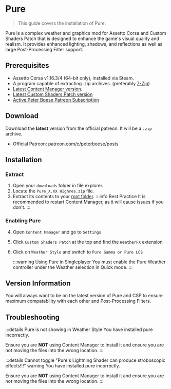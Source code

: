 # Pure

> This guide covers the installation of Pure.

Pure is a complex weather and graphics mod for Assetto Corsa and Custom Shaders Patch that is designed to enhance the game's visual quality and realism. It provides enhanced lighting, shadows, and reflections as well as large Post-Processing Filter support.

## Prerequisites

- Assetto Corsa v1.16.3/4 (64-bit only), installed via Steam.
- A program capable of extracting .zip archives. (preferably [7-Zip](/wiki/7-zip.md))
- [Latest Content Manager version](installing-cm.md).
- [Latest Custom Shaders Patch version](installing-csp.md)
- [Active Peter Boese Patreon Subscription](https://www.patreon.com/c/peterboese/posts)


## Download

Download the **latest** version from the official patreon. It will be a `.zip` archive.

- Official Patreon: [patreon.com/c/peterboese/posts](https://www.patreon.com/c/peterboese/posts)

## Installation

### Extract

1. Open your `downloads` folder in file explorer.
2. Locate the `Pure_X.XX Highres.zip` file.
3. Extract its contents to your [root folder](/guides/modding/root-folder.html#how-to-find-your-root-folder).
   :::info Best Practice
   It is recommended to restart Content Manager, as it will cause issues if you don't.
   :::

### Enabling Pure
4. Open `Content Manager` and go to `Settings`
5. Click `Custom Shaders Patch` at the top and find the `WeatherFX` extension
6. Click on `Weather Style` and switch to `Pure Gamma or Pure LCS`

   :::warning Using Pure in Singleplayer
   You must enable the Pure Weather controller under the Weather selection in Quick mode.
   :::

## Version Information

You will always want to be on the latest version of Pure and CSP to ensure maximum compatability with each other and Post-Processing Filters.

## Troubleshooting

:::details Pure is not showing in Weather Style
You have installed pure incorrectly.

Ensure you are **NOT** using Content Manager to install it and ensure you are not moving the files into the wrong location.
:::


:::details Cannot toggle "Pure's Lightning Shader can produce stroboscopic effects!!!" warning
You have installed pure incorrectly.

Ensure you are **NOT** using Content Manager to install it and ensure you are not moving the files into the wrong location.
:::
